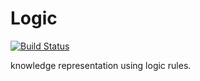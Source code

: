 # Logic

[![Build Status](https://travis-ci.com/YingzhiGou/Agent_Semantics_JAAMAS.svg?token=rP2Uxx9qx9B3mMfXUCHX&branch=master)](https://travis-ci.com/YingzhiGou/Agent_Semantics_JAAMAS)

knowledge representation using logic rules.
